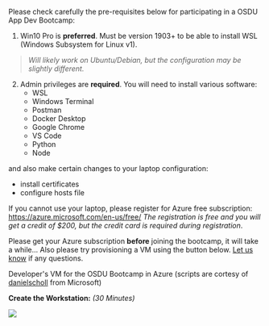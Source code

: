 Please check carefully the pre-requisites below for participating in a OSDU App Dev Bootcamp:

1) Win10 Pro is __preferred__. Must be version 1903+ to be able to install WSL (Windows Subsystem for Linux v1).

  > _Will likely work on Ubuntu/Debian, but the configuration may be slightly different._
  
2) Admin privileges are __required__. You will need to install various software:
    - WSL
    - Windows Terminal
    - Postman
    - Docker Desktop
    - Google Chrome
    - VS Code
    - Python
    - Node
    
and also make certain changes to your laptop configuration:
  - install certificates
  - configure hosts file
    
If you cannot use your laptop, please register for Azure free subscription: https://azure.microsoft.com/en-us/free/
_The registration is free and you will get a credit of $200, but the credit card is required during registration_.

Please get your Azure subscription __before__ joining the bootcamp, it will take a while... Also please try provisioning a VM using the button below. [Let us know](mailto:dmitry_kniazev@epam.com) if any questions.

Developer's VM for the OSDU Bootcamp in Azure
(scripts are cortesy of [danielscholl](https://github.com/danielscholl) from Microsoft)

__Create the Workstation:__ _(30 Minutes)_


<a href="https://portal.azure.com/#create/Microsoft.Template/uri/https%3A%2F%2Fraw.githubusercontent.com%2Fdmitrykniazev%2Fosdu-bootcamp%2Fmaster%2Fscripts%2Fazuredeploy.json" target="_blank">
    <img src="http://azuredeploy.net/deploybutton.png"/>
</a>
